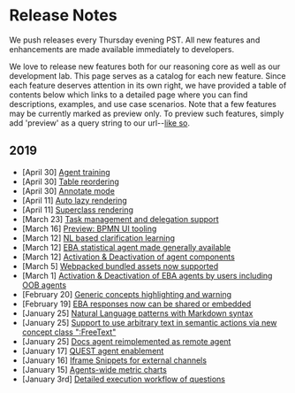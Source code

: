 # Release Notes

We push releases every Thursday evening PST. All new features and enhancements are made available immediately to developers.

We love to release new features both for our reasoning core as well as our development lab. This page serves as a catalog for each new feature. Since each feature deserves attention in its own right, we have provided a table of contents below which links to a detailed page where you can find descriptions, examples, and use case scenarios. Note that a few features may be currently marked as preview only. To preview such features, simply add 'preview' as a query string to our url--[like so](https://eba.ibm.com/assistant?preview).

## 2019
* [April 30]    [Agent training](./blogs/AgentLearning.md)
* [April 30]    [Table reordering](./blogs/TableOrdering.md)
* [April 30]    [Annotate mode](./blogs/AnnotateMode.md)
* [April 11]    [Auto lazy rendering](./blogs/AutoLazyRender.md)
* [April 11]    [Superclass rendering](./blogs/SuperclassRender.md)
* [March 23]    [Task management and delegation support](./blogs/TaskManagement.md)
* [March 16]    [Preview: BPMN UI tooling](./blogs/BPMN.md)
* [March 12]    [NL based clarification learning](./blogs/NLLearning.md)
* [March 12]    [EBA statistical agent made generally available](./blogs/StatisicsAgent.md)
* [March 12]    [Activation & Deactivation of agent components](./blogs/ComponentActivation.md)
* [March 5]     [Webpacked bundled assets now supported](./blogs/WebpackAssets.md)
* [March 1]     [Activation & Deactivation of EBA agents by users including OOB agents](./blogs/AgentActivation.md)
* [February 20] [Generic concepts highlighting and warning](./blogs/GenericConceptsHighlight.md)
* [February 19] [EBA responses now can be shared or embedded](./blogs/PortableSnippets.md)
* [January 25]  [Natural Language patterns with Markdown syntax](./blogs/MarkdownPatterns.md)
* [January 25]  [Support to use arbitrary text in semantic actions via new concept class ":FreeText"](./blogs/FreeText.md)
* [January 25]  [Docs agent reimplemented as remote agent](./blogs/RemoteDocsAgent.md)
* [January 17]  [QUEST agent enablement](../samples/Quest.md)
* [January 16]  [Iframe Snippets for external channels](./blogs/ChannelSnippets.md)
* [January 15]  [Agents-wide metric charts](./blogs/AgentsMetrics.md)
* [January 3rd] [Detailed execution workflow of questions](./blogs/ExecutionWorkflow.md)


